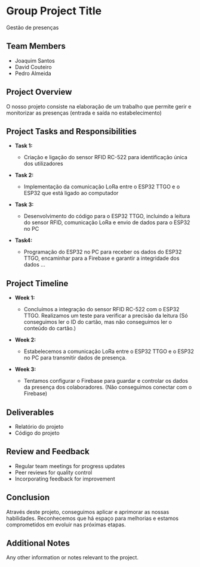 # Group Project Title
Gestão de presenças

## Team Members
- Joaquim Santos
- David Couteiro
- Pedro Almeida

## Project Overview
O nosso projeto consiste na elaboração de um trabalho que permite gerir e monitorizar as presenças (entrada e saída no estabelecimento)

## Project Tasks and Responsibilities
- **Task 1:**
  - Criação e ligação do sensor RFID RC-522 para identificação única dos utilizadores

- **Task 2:**
  - Implementação da comunicação LoRa entre o ESP32 TTGO e o ESP32 que está ligado ao computador

- **Task 3:**
  - Desenvolvimento do código para o ESP32 TTGO, incluindo a leitura do sensor RFID, comunicação LoRa e envio de dados para o ESP32 no PC

- **Task4:**
  - Programação do ESP32 no PC para receber os dados do ESP32 TTGO, encaminhar para a Firebase e garantir a integridade dos dados
...

## Project Timeline
- **Week 1:**
  - Concluímos a integração do sensor RFID RC-522 com o ESP32 TTGO. Realizamos um teste para verificar a precisão da leitura (Só conseguimos ler o ID do cartão, mas não conseguimos ler o conteúdo do cartão.)

- **Week 2:**
  - Estabelecemos a comunicação LoRa entre o ESP32 TTGO e o ESP32 no PC para transmitir dados de presença.

- **Week 3:**
  - Tentamos configurar o Firebase para guardar e controlar os dados da presença dos colaboradores. (Não conseguimos conectar com o Firebase)

## Deliverables
- Relatório do projeto
- Código do projeto

## Review and Feedback
- Regular team meetings for progress updates
- Peer reviews for quality control
- Incorporating feedback for improvement

## Conclusion
Através deste projeto, conseguimos aplicar e aprimorar as nossas habilidades. Reconhecemos que há espaço para melhorias e estamos comprometidos em evoluir nas próximas etapas.

## Additional Notes
Any other information or notes relevant to the project.
